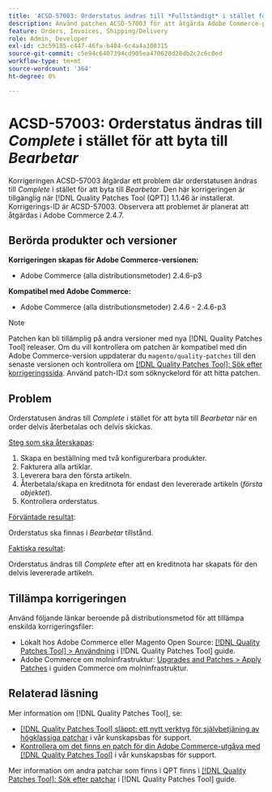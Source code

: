 ```yaml
---
title: 'ACSD-57003: Orderstatus ändras till *Fullständigt* i stället för att ändras till *Bearbetning*'
description: Använd patchen ACSD-57003 för att åtgärda Adobe Commerce-problemet där orderstatusen ändras till *Complete* i stället för att ändras till *Processing*.
feature: Orders, Invoices, Shipping/Delivery
role: Admin, Developer
exl-id: c3c59185-c447-46fa-b404-6c4a4a300315
source-git-commit: c5e94c6407394cd905ea470628d28db2c2c6c0ed
workflow-type: tm+mt
source-wordcount: '364'
ht-degree: 0%

---
```


# ACSD-57003: Orderstatus ändras till *Complete* i stället för att byta till *Bearbetar*

Korrigeringen ACSD-57003 åtgärdar ett problem där orderstatusen ändras till *Complete* i stället för att byta till *Bearbetar*. Den här korrigeringen är tillgänglig när [!DNL Quality Patches Tool (QPT)] 1.1.46 är installerat. Korrigerings-ID är ACSD-57003. Observera att problemet är planerat att åtgärdas i Adobe Commerce 2.4.7.

## Berörda produkter och versioner

**Korrigeringen skapas för Adobe Commerce-versionen:**

* Adobe Commerce (alla distributionsmetoder) 2.4.6-p3

**Kompatibel med Adobe Commerce:**

* Adobe Commerce (alla distributionsmetoder) 2.4.6 - 2.4.6-p3

>[!NOTE]
>
>Patchen kan bli tillämplig på andra versioner med nya [!DNL Quality Patches Tool] releaser. Om du vill kontrollera om patchen är kompatibel med din Adobe Commerce-version uppdaterar du `magento/quality-patches` till den senaste versionen och kontrollera om [[!DNL Quality Patches Tool]: Sök efter korrigeringssida](https://experienceleague.adobe.com/tools/commerce-quality-patches/index.html). Använd patch-ID:t som söknyckelord för att hitta patchen.

## Problem

Orderstatusen ändras till *Complete* i stället för att byta till *Bearbetar* när en order delvis återbetalas och delvis skickas.

<u>Steg som ska återskapas</u>:

1. Skapa en beställning med två konfigurerbara produkter.
1. Fakturera alla artiklar.
1. Leverera bara den första artikeln.
1. Återbetala/skapa en kreditnota för endast den levererade artikeln (*första objektet*).
1. Kontrollera orderstatus.

<u>Förväntade resultat</u>:

Orderstatus ska finnas i _Bearbetar_ tillstånd.

<u>Faktiska resultat</u>:

Orderstatus ändras till *Complete* efter att en kreditnota har skapats för den delvis levererade artikeln.

## Tillämpa korrigeringen

Använd följande länkar beroende på distributionsmetod för att tillämpa enskilda korrigeringsfiler:

* Lokalt hos Adobe Commerce eller Magento Open Source: [[!DNL Quality Patches Tool] > Användning](https://experienceleague.adobe.com/docs/commerce-operations/tools/quality-patches-tool/usage.html) i [!DNL Quality Patches Tool] guide.
* Adobe Commerce om molninfrastruktur: [Upgrades and Patches > Apply Patches](https://experienceleague.adobe.com/docs/commerce-cloud-service/user-guide/develop/upgrade/apply-patches.html) i guiden Commerce om molninfrastruktur.

## Relaterad läsning

Mer information om [!DNL Quality Patches Tool], se:

* [[!DNL Quality Patches Tool] släppt: ett nytt verktyg för självbetjäning av högklassiga patchar](/help/announcements/adobe-commerce-announcements/magento-quality-patches-released-new-tool-to-self-serve-quality-patches.md) i vår kunskapsbas för support.
* [Kontrollera om det finns en patch för din Adobe Commerce-utgåva med [!DNL Quality Patches Tool]](/help/support-tools/patches-available-in-qpt-tool/check-patch-for-magento-issue-with-magento-quality-patches.md) i vår kunskapsbas för support.

Mer information om andra patchar som finns i QPT finns i [[!DNL Quality Patches Tool]: Sök efter patchar](https://experienceleague.adobe.com/tools/commerce-quality-patches/index.html) i [!DNL Quality Patches Tool] guide.

